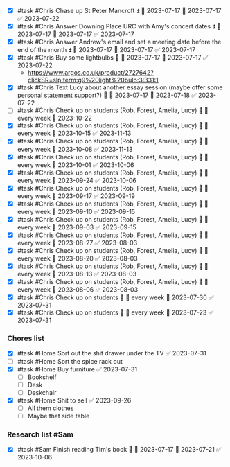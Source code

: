- [x] #task #Chris Chase up St Peter Mancroft ⏫ 🛫 2023-07-17 📅 2023-07-17 ✅ 2023-07-22
- [x] #task #Chris Answer Downing Place URC with Amy's concert dates ⏫ 🛫 2023-07-17 📅 2023-07-17 ✅ 2023-07-17
- [x] #task #Chris Answer Andrew's email and set a meeting date before the end of the month ⏫ 🛫 2023-07-17 📅 2023-07-17 ✅ 2023-07-17
- [x] #task #Chris Buy some lightbulbs 🔼 🛫 2023-07-17 📅 2023-07-17 ✅ 2023-07-22
	- https://www.argos.co.uk/product/2727642?clickSR=slp:term:g9%20light%20bulb:3:331:1
- [x] #task #Chris Text Lucy about another essay session (maybe offer some personal statement support?) 🔼 🛫 2023-07-17 📅 2023-07-18 ✅ 2023-07-22
- [ ] #task #Chris Check up on students (Rob, Forest, Amelia, Lucy) 🔼 🔁 every week 📅 2023-10-22
- [x] #task #Chris Check up on students (Rob, Forest, Amelia, Lucy) 🔼 🔁 every week 📅 2023-10-15 ✅ 2023-11-13
- [x] #task #Chris Check up on students (Rob, Forest, Amelia, Lucy) 🔼 🔁 every week 📅 2023-10-08 ✅ 2023-11-13
- [x] #task #Chris Check up on students (Rob, Forest, Amelia, Lucy) 🔼 🔁 every week 📅 2023-10-01 ✅ 2023-10-06
- [x] #task #Chris Check up on students (Rob, Forest, Amelia, Lucy) 🔼 🔁 every week 📅 2023-09-24 ✅ 2023-10-06
- [x] #task #Chris Check up on students (Rob, Forest, Amelia, Lucy) 🔼 🔁 every week 📅 2023-09-17 ✅ 2023-09-19
- [x] #task #Chris Check up on students (Rob, Forest, Amelia, Lucy) 🔼 🔁 every week 📅 2023-09-10 ✅ 2023-09-15
- [x] #task #Chris Check up on students (Rob, Forest, Amelia, Lucy) 🔼 🔁 every week 📅 2023-09-03 ✅ 2023-09-15
- [x] #task #Chris Check up on students (Rob, Forest, Amelia, Lucy) 🔼 🔁 every week 📅 2023-08-27 ✅ 2023-08-03
- [x] #task #Chris Check up on students (Rob, Forest, Amelia, Lucy) 🔼 🔁 every week 📅 2023-08-20 ✅ 2023-08-03
- [x] #task #Chris Check up on students (Rob, Forest, Amelia, Lucy) 🔼 🔁 every week 📅 2023-08-13 ✅ 2023-08-03
- [x] #task #Chris Check up on students (Rob, Forest, Amelia, Lucy) 🔼 🔁 every week 📅 2023-08-06 ✅ 2023-08-03
- [x] #task #Chris Check up on students 🔼 🔁 every week 📅 2023-07-30 ✅ 2023-07-31
- [x] #task #Chris Check up on students 🔼 🔁 every week 📅 2023-07-23 ✅ 2023-07-31

### Chores list
- [x] #task #Home Sort out the shit drawer under the TV ✅ 2023-07-31
- [ ] #task #Home Sort the spice rack out
- [x] #task #Home Buy furniture ✅ 2023-07-31
	- [ ] Bookshelf
	- [ ] Desk
	- [ ] Deskchair 
- [x] #task #Home Shit to sell ✅ 2023-09-26
	- [ ] All them clothes
	- [ ] Maybe that side table

### Research list #Sam
- [x] #task #Sam Finish reading Tim's book 🔼 🛫 2023-07-17 📅 2023-07-21 ✅ 2023-10-06

